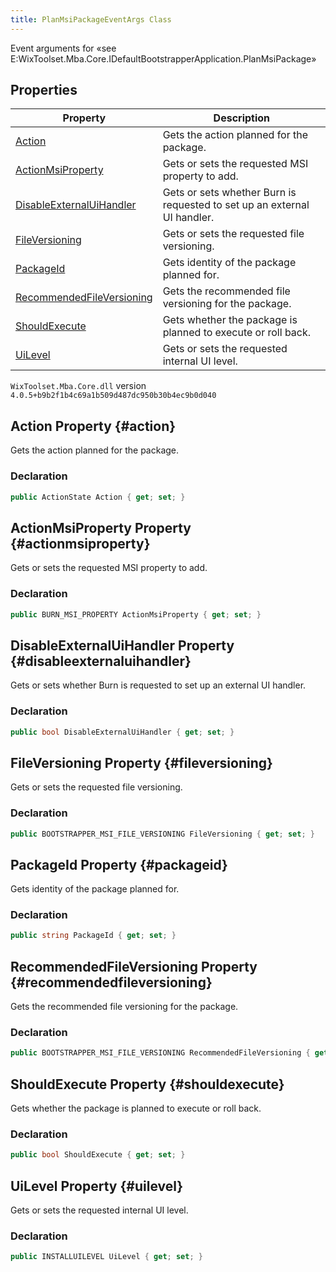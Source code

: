 ```yaml
---
title: PlanMsiPackageEventArgs Class
---
```

Event arguments for «see E:WixToolset.Mba.Core.IDefaultBootstrapperApplication.PlanMsiPackage»
## Properties
| Property | Description |
| ------ | ----------- |
| [Action](#action) | Gets the action planned for the package. |
| [ActionMsiProperty](#actionmsiproperty) | Gets or sets the requested MSI property to add. |
| [DisableExternalUiHandler](#disableexternaluihandler) | Gets or sets whether Burn is requested to set up an external UI handler. |
| [FileVersioning](#fileversioning) | Gets or sets the requested file versioning. |
| [PackageId](#packageid) | Gets identity of the package planned for. |
| [RecommendedFileVersioning](#recommendedfileversioning) | Gets the recommended file versioning for the package. |
| [ShouldExecute](#shouldexecute) | Gets whether the package is planned to execute or roll back. |
| [UiLevel](#uilevel) | Gets or sets the requested internal UI level. |
`WixToolset.Mba.Core.dll` version `4.0.5+b9b2f1b4c69a1b509d487dc950b30b4ec9b0d040`
## Action Property {#action}
Gets the action planned for the package.
### Declaration
```cs
public ActionState Action { get; set; }
```
## ActionMsiProperty Property {#actionmsiproperty}
Gets or sets the requested MSI property to add.
### Declaration
```cs
public BURN_MSI_PROPERTY ActionMsiProperty { get; set; }
```
## DisableExternalUiHandler Property {#disableexternaluihandler}
Gets or sets whether Burn is requested to set up an external UI handler.
### Declaration
```cs
public bool DisableExternalUiHandler { get; set; }
```
## FileVersioning Property {#fileversioning}
Gets or sets the requested file versioning.
### Declaration
```cs
public BOOTSTRAPPER_MSI_FILE_VERSIONING FileVersioning { get; set; }
```
## PackageId Property {#packageid}
Gets identity of the package planned for.
### Declaration
```cs
public string PackageId { get; set; }
```
## RecommendedFileVersioning Property {#recommendedfileversioning}
Gets the recommended file versioning for the package.
### Declaration
```cs
public BOOTSTRAPPER_MSI_FILE_VERSIONING RecommendedFileVersioning { get; set; }
```
## ShouldExecute Property {#shouldexecute}
Gets whether the package is planned to execute or roll back.
### Declaration
```cs
public bool ShouldExecute { get; set; }
```
## UiLevel Property {#uilevel}
Gets or sets the requested internal UI level.
### Declaration
```cs
public INSTALLUILEVEL UiLevel { get; set; }
```
